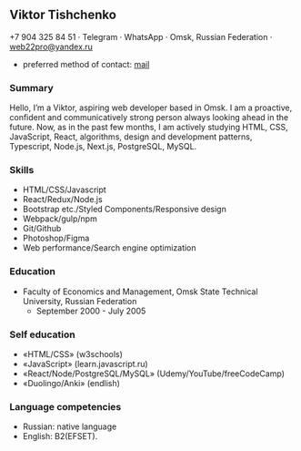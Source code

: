 ## **Viktor Tishchenko**

+7 904 325 84 51 · Telegram · WhatsApp · Omsk, Russian Federation · <ins>web22pro@yandex.ru</ins>

- preferred method of contact: <ins>mail</ins>

### Summary

Hello, I’m a Viktor, aspiring web developer based in Omsk. I am a proactive, confident and communicatively strong person always looking ahead in the future. Now, as in
the past few months, I am actively studying HTML, CSS, JavaScript,
React, algorithms, design and development patterns, Typescript, Node.js, Next.js, PostgreSQL, MySQL.

### Skills

- HTML/CSS/Javascript
- React/Redux/Node.js
- Bootstrap etc./Styled Components/Responsive design
- Webpack/gulp/npm
- Git/Github
- Photoshop/Figma
- Web performance/Search engine optimization

### Education

- Faculty of Economics and Management, Omsk State Technical University, Russian Federation
  - September 2000 - July 2005

### Self education

- «HTML/CSS» (w3schools)
- «JavaScript» (learn.javascript.ru)
- «React/Node/PostgreSQL/MySQL» (Udemy/YouTube/freeCodeCamp)
- «Duolingo/Anki» (endlish)

### Language competencies

- Russian: native language
- English: B2(EFSET).
